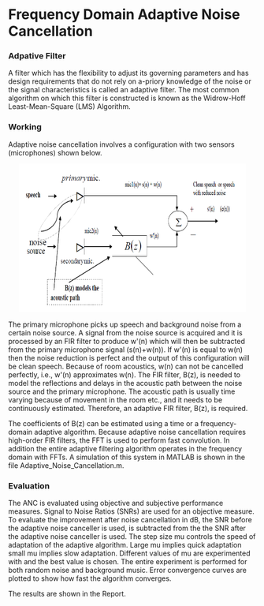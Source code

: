 # Frequency Domain Adaptive Noise Cancellation
### Adpative Filter
A filter which has the flexibility to adjust its governing parameters and has design requirements that do not rely on a-priory knowledge of the noise or the signal characteristics is called an adaptive filter. 
The most common algorithm on which this filter is constructed is known as the Widrow-Hoff Least-Mean-Square (LMS) Algorithm.

### Working
Adaptive noise cancellation involves a configuration with two sensors (microphones) shown below.
<p align="center">
  <img width="460" height="300" src=Image.PNG>
</p>
The primary microphone picks up speech and background noise from a certain noise source. 
A signal from the noise source is acquired and it is processed by an FIR filter to produce w'(n) which will then be subtracted from the primary microphone signal (s(n)+w(n)). 
If w'(n) is equal to w(n) then the noise reduction is perfect and the output of this configuration will be clean speech. 
Because of room acoustics, w(n) can not be cancelled perfectly, i.e., w'(n) approximates w(n). 
The FIR filter, B(z), is needed to model the reflections and delays in the acoustic path between the noise source and the primary microphone. The acoustic path is usually time varying because of movement in the room etc., and it needs to be continuously estimated. Therefore, an adaptive FIR filter, B(z), is required. 

The coefficients of B(z) can be estimated using a time or a frequency-domain adaptive algorithm.
Because adaptive noise cancellation requires high-order FIR filters, the FFT is used to perform fast convolution. 
In addition the entire adaptive filtering algorithm operates in the frequency domain with FFTs.
A simulation of this system in MATLAB is shown in the file Adaptive_Noise_Cancellation.m.

### Evaluation
The ANC is evaluated using objective and subjective performance measures. Signal to Noise Ratios (SNRs) are used for an objective measure.
To evaluate the improvement after noise cancellation in dB, the SNR before the adaptive noise canceller is used, is subtracted from the the SNR after the adaptive noise canceller is used.
The step size mu controls the speed of adaptation of the adaptive algorithm. 
Large mu implies quick adaptation small mu implies slow adaptation. Different values of mu are experimented with and the best value is chosen. The entire experiment is performed for both random noise and background music. Error convergence curves are plotted to show how fast the algorithm converges.

The results are shown in the Report.


